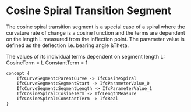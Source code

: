 Cosine Spiral Transition Segment
================================

The cosine spiral transition segment is a special case of a spiral where the curvature rate of change is a cosine function and the terms are dependent on the length L measured from the inflection point. The parameter value is defined as the deflection i.e. bearing angle &Theta.

The values of its individual terms dependent on segment length L:
CosineTerm = L
ConstantTerm = 1

```
concept {
    IfcCurveSegment:ParentCurve -> IfcCosineSpiral
    IfcCurveSegment:SegmentStart -> IfcParameterValue_0
    IfcCurveSegment:SegmentLength -> IfcParameterValue_1
    IfcCosineSpiral:CosineTerm -> IfcLengthMeasure
    IfcCosineSpiral:ConstantTerm -> IfcReal
}
```

